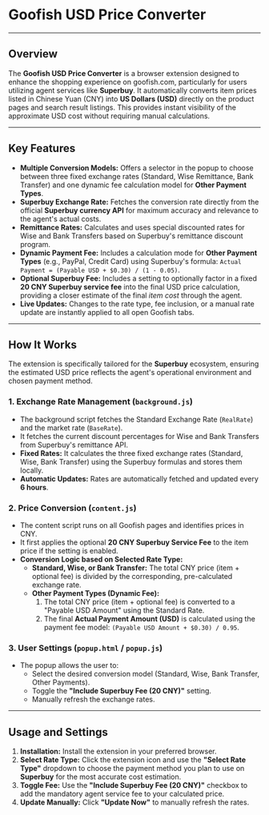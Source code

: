 # Goofish USD Price Converter

---

## Overview

The **Goofish USD Price Converter** is a browser extension designed to enhance the shopping experience on goofish.com, particularly for users utilizing agent services like **Superbuy**. It automatically converts item prices listed in Chinese Yuan (CNY) into **US Dollars (USD)** directly on the product pages and search result listings. This provides instant visibility of the approximate USD cost without requiring manual calculations.

---

## Key Features

* **Multiple Conversion Models:** Offers a selector in the popup to choose between three fixed exchange rates (Standard, Wise Remittance, Bank Transfer) and one dynamic fee calculation model for **Other Payment Types**.
* **Superbuy Exchange Rate:** Fetches the conversion rate directly from the official **Superbuy currency API** for maximum accuracy and relevance to the agent's actual costs.
* **Remittance Rates:** Calculates and uses special discounted rates for Wise and Bank Transfers based on Superbuy's remittance discount program.
* **Dynamic Payment Fee:** Includes a calculation mode for **Other Payment Types** (e.g., PayPal, Credit Card) using Superbuy's formula: `Actual Payment = (Payable USD + $0.30) / (1 - 0.05)`.
* **Optional Superbuy Fee:** Includes a setting to optionally factor in a fixed **20 CNY Superbuy service fee** into the final USD price calculation, providing a closer estimate of the final *item cost* through the agent.
* **Live Updates:** Changes to the rate type, fee inclusion, or a manual rate update are instantly applied to all open Goofish tabs.

---

## How It Works

The extension is specifically tailored for the **Superbuy** ecosystem, ensuring the estimated USD price reflects the agent's operational environment and chosen payment method.

### 1. Exchange Rate Management (`background.js`)

* The background script fetches the Standard Exchange Rate (`RealRate`) and the market rate (`BaseRate`).
* It fetches the current discount percentages for Wise and Bank Transfers from Superbuy's remittance API.
* **Fixed Rates:** It calculates the three fixed exchange rates (Standard, Wise, Bank Transfer) using the Superbuy formulas and stores them locally.
* **Automatic Updates:** Rates are automatically fetched and updated every **6 hours**.

### 2. Price Conversion (`content.js`)

* The content script runs on all Goofish pages and identifies prices in CNY.
* It first applies the optional **20 CNY Superbuy Service Fee** to the item price if the setting is enabled.
* **Conversion Logic based on Selected Rate Type:**
    * **Standard, Wise, or Bank Transfer:** The total CNY price (item + optional fee) is divided by the corresponding, pre-calculated exchange rate.
    * **Other Payment Types (Dynamic Fee):**
        1.  The total CNY price (item + optional fee) is converted to a "Payable USD Amount" using the Standard Rate.
        2.  The final **Actual Payment Amount (USD)** is calculated using the payment fee model: `(Payable USD Amount + $0.30) / 0.95`.

### 3. User Settings (`popup.html` / `popup.js`)

* The popup allows the user to:
    * Select the desired conversion model (Standard, Wise, Bank Transfer, Other Payments).
    * Toggle the **"Include Superbuy Fee (20 CNY)"** setting.
    * Manually refresh the exchange rates.

---

## Usage and Settings

1.  **Installation:** Install the extension in your preferred browser.
2.  **Select Rate Type:** Click the extension icon and use the **"Select Rate Type"** dropdown to choose the payment method you plan to use on **Superbuy** for the most accurate cost estimation.
3.  **Toggle Fee:** Use the **"Include Superbuy Fee (20 CNY)"** checkbox to add the mandatory agent service fee to your calculated price.
4.  **Update Manually:** Click **"Update Now"** to manually refresh the rates.
